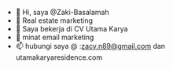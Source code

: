 - 👋 Hi, saya @Zaki-Basalamah
- 👀  Real estate marketing
- 🌱 Saya bekerja di CV Utama Karya
- 💞️ minat email marketing
- 📫 hubungi saya @ :zacy.n89@gmail.com dan utamakaryaresidence.com


